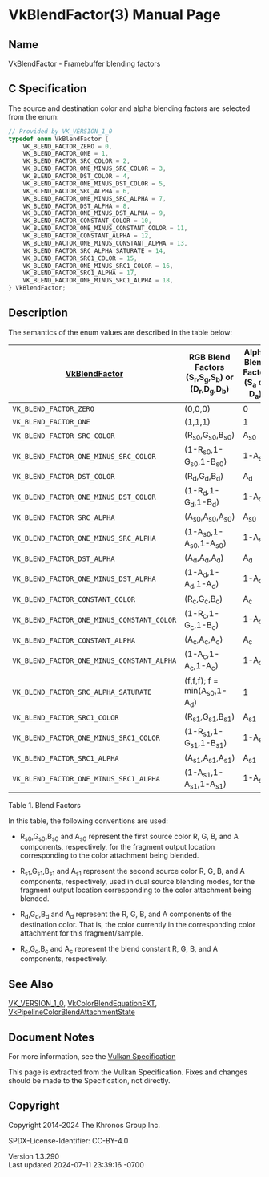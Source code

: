 # VkBlendFactor(3) Manual Page

## Name

VkBlendFactor - Framebuffer blending factors



## <a href="#_c_specification" class="anchor"></a>C Specification

The source and destination color and alpha blending factors are selected
from the enum:

``` c
// Provided by VK_VERSION_1_0
typedef enum VkBlendFactor {
    VK_BLEND_FACTOR_ZERO = 0,
    VK_BLEND_FACTOR_ONE = 1,
    VK_BLEND_FACTOR_SRC_COLOR = 2,
    VK_BLEND_FACTOR_ONE_MINUS_SRC_COLOR = 3,
    VK_BLEND_FACTOR_DST_COLOR = 4,
    VK_BLEND_FACTOR_ONE_MINUS_DST_COLOR = 5,
    VK_BLEND_FACTOR_SRC_ALPHA = 6,
    VK_BLEND_FACTOR_ONE_MINUS_SRC_ALPHA = 7,
    VK_BLEND_FACTOR_DST_ALPHA = 8,
    VK_BLEND_FACTOR_ONE_MINUS_DST_ALPHA = 9,
    VK_BLEND_FACTOR_CONSTANT_COLOR = 10,
    VK_BLEND_FACTOR_ONE_MINUS_CONSTANT_COLOR = 11,
    VK_BLEND_FACTOR_CONSTANT_ALPHA = 12,
    VK_BLEND_FACTOR_ONE_MINUS_CONSTANT_ALPHA = 13,
    VK_BLEND_FACTOR_SRC_ALPHA_SATURATE = 14,
    VK_BLEND_FACTOR_SRC1_COLOR = 15,
    VK_BLEND_FACTOR_ONE_MINUS_SRC1_COLOR = 16,
    VK_BLEND_FACTOR_SRC1_ALPHA = 17,
    VK_BLEND_FACTOR_ONE_MINUS_SRC1_ALPHA = 18,
} VkBlendFactor;
```

## <a href="#_description" class="anchor"></a>Description

The semantics of the enum values are described in the table below:

| [VkBlendFactor](https://registry.khronos.org/vulkan/specs/1.3-extensions/man/html/VkBlendFactor.html) | RGB Blend Factors (S<sub>r</sub>,S<sub>g</sub>,S<sub>b</sub>) or (D<sub>r</sub>,D<sub>g</sub>,D<sub>b</sub>) | Alpha Blend Factor (S<sub>a</sub> or D<sub>a</sub>) |
|----|----|----|
| `VK_BLEND_FACTOR_ZERO` | (0,0,0) | 0 |
| `VK_BLEND_FACTOR_ONE` | (1,1,1) | 1 |
| `VK_BLEND_FACTOR_SRC_COLOR` | (R<sub>s0</sub>,G<sub>s0</sub>,B<sub>s0</sub>) | A<sub>s0</sub> |
| `VK_BLEND_FACTOR_ONE_MINUS_SRC_COLOR` | (1-R<sub>s0</sub>,1-G<sub>s0</sub>,1-B<sub>s0</sub>) | 1-A<sub>s0</sub> |
| `VK_BLEND_FACTOR_DST_COLOR` | (R<sub>d</sub>,G<sub>d</sub>,B<sub>d</sub>) | A<sub>d</sub> |
| `VK_BLEND_FACTOR_ONE_MINUS_DST_COLOR` | (1-R<sub>d</sub>,1-G<sub>d</sub>,1-B<sub>d</sub>) | 1-A<sub>d</sub> |
| `VK_BLEND_FACTOR_SRC_ALPHA` | (A<sub>s0</sub>,A<sub>s0</sub>,A<sub>s0</sub>) | A<sub>s0</sub> |
| `VK_BLEND_FACTOR_ONE_MINUS_SRC_ALPHA` | (1-A<sub>s0</sub>,1-A<sub>s0</sub>,1-A<sub>s0</sub>) | 1-A<sub>s0</sub> |
| `VK_BLEND_FACTOR_DST_ALPHA` | (A<sub>d</sub>,A<sub>d</sub>,A<sub>d</sub>) | A<sub>d</sub> |
| `VK_BLEND_FACTOR_ONE_MINUS_DST_ALPHA` | (1-A<sub>d</sub>,1-A<sub>d</sub>,1-A<sub>d</sub>) | 1-A<sub>d</sub> |
| `VK_BLEND_FACTOR_CONSTANT_COLOR` | (R<sub>c</sub>,G<sub>c</sub>,B<sub>c</sub>) | A<sub>c</sub> |
| `VK_BLEND_FACTOR_ONE_MINUS_CONSTANT_COLOR` | (1-R<sub>c</sub>,1-G<sub>c</sub>,1-B<sub>c</sub>) | 1-A<sub>c</sub> |
| `VK_BLEND_FACTOR_CONSTANT_ALPHA` | (A<sub>c</sub>,A<sub>c</sub>,A<sub>c</sub>) | A<sub>c</sub> |
| `VK_BLEND_FACTOR_ONE_MINUS_CONSTANT_ALPHA` | (1-A<sub>c</sub>,1-A<sub>c</sub>,1-A<sub>c</sub>) | 1-A<sub>c</sub> |
| `VK_BLEND_FACTOR_SRC_ALPHA_SATURATE` | (f,f,f); f = min(A<sub>s0</sub>,1-A<sub>d</sub>) | 1 |
| `VK_BLEND_FACTOR_SRC1_COLOR` | (R<sub>s1</sub>,G<sub>s1</sub>,B<sub>s1</sub>) | A<sub>s1</sub> |
| `VK_BLEND_FACTOR_ONE_MINUS_SRC1_COLOR` | (1-R<sub>s1</sub>,1-G<sub>s1</sub>,1-B<sub>s1</sub>) | 1-A<sub>s1</sub> |
| `VK_BLEND_FACTOR_SRC1_ALPHA` | (A<sub>s1</sub>,A<sub>s1</sub>,A<sub>s1</sub>) | A<sub>s1</sub> |
| `VK_BLEND_FACTOR_ONE_MINUS_SRC1_ALPHA` | (1-A<sub>s1</sub>,1-A<sub>s1</sub>,1-A<sub>s1</sub>) | 1-A<sub>s1</sub> |

Table 1. Blend Factors

In this table, the following conventions are used:

- R<sub>s0</sub>,G<sub>s0</sub>,B<sub>s0</sub> and A<sub>s0</sub>
  represent the first source color R, G, B, and A components,
  respectively, for the fragment output location corresponding to the
  color attachment being blended.

- R<sub>s1</sub>,G<sub>s1</sub>,B<sub>s1</sub> and A<sub>s1</sub>
  represent the second source color R, G, B, and A components,
  respectively, used in dual source blending modes, for the fragment
  output location corresponding to the color attachment being blended.

- R<sub>d</sub>,G<sub>d</sub>,B<sub>d</sub> and A<sub>d</sub> represent
  the R, G, B, and A components of the destination color. That is, the
  color currently in the corresponding color attachment for this
  fragment/sample.

- R<sub>c</sub>,G<sub>c</sub>,B<sub>c</sub> and A<sub>c</sub> represent
  the blend constant R, G, B, and A components, respectively.

## <a href="#_see_also" class="anchor"></a>See Also

[VK_VERSION_1_0](https://registry.khronos.org/vulkan/specs/1.3-extensions/man/html/VK_VERSION_1_0.html),
[VkColorBlendEquationEXT](https://registry.khronos.org/vulkan/specs/1.3-extensions/man/html/VkColorBlendEquationEXT.html),
[VkPipelineColorBlendAttachmentState](https://registry.khronos.org/vulkan/specs/1.3-extensions/man/html/VkPipelineColorBlendAttachmentState.html)

## <a href="#_document_notes" class="anchor"></a>Document Notes

For more information, see the <a
href="https://registry.khronos.org/vulkan/specs/1.3-extensions/html/vkspec.html#VkBlendFactor"
target="_blank" rel="noopener">Vulkan Specification</a>

This page is extracted from the Vulkan Specification. Fixes and changes
should be made to the Specification, not directly.

## <a href="#_copyright" class="anchor"></a>Copyright

Copyright 2014-2024 The Khronos Group Inc.

SPDX-License-Identifier: CC-BY-4.0

Version 1.3.290  
Last updated 2024-07-11 23:39:16 -0700
